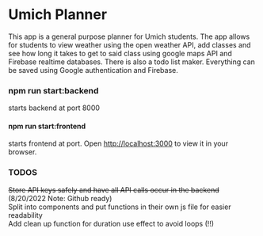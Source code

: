 # Umich Planner

This app is a general purpose planner for Umich students. The app allows for students to view weather using the open weather API, add classes and see how long it takes to get to said class using google maps API and Firebase realtime databases. There is also a todo list maker. Everything can be saved using Google authentication and Firebase.

### npm run start:backend

starts backend at port 8000

#### npm run start:frontend

starts frontend at port.
Open [http://localhost:3000](http://localhost:3000) to view it in your browser.

### TODOS

~~Store API keys safely and have all API calls occur in the backend~~ (8/20/2022 Note: Github ready)<br />
Split into components and put functions in their own js file for easier readability<br />
Add clean up function for duration use effect to avoid loops (!!)
